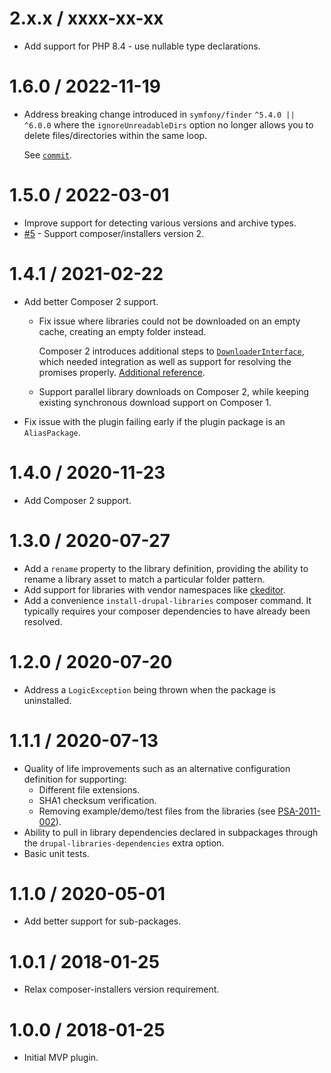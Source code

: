 2.x.x / xxxx-xx-xx
========================
* Add support for PHP 8.4 - use nullable type declarations.

1.6.0 / 2022-11-19
========================
* Address breaking change introduced in `symfony/finder` `^5.4.0 || ^6.0.0` where the `ignoreUnreadableDirs` option no
  longer allows you to delete files/directories within the same loop.

  See [`commit`](https://github.com/symfony/finder/commit/982b4a1044ec54a2ad55c8001bf66dbdb3e3c4c1).

1.5.0 / 2022-03-01
========================
* Improve support for detecting various versions and archive types.
* [#5](https://github.com/zodiacmedia/drupal-libraries-installer/pull/5) - Support composer/installers version 2.

1.4.1 / 2021-02-22
========================
* Add better Composer 2 support.

  * Fix issue where libraries could not be downloaded on an empty cache, creating an empty folder instead.

    Composer 2 introduces additional steps to [`DownloaderInterface`][composer-2-upgrade], which 
    needed integration as well as support for resolving the promises properly. [Additional reference][composer-2-download-support].
  * Support parallel library downloads on Composer 2, while keeping existing synchronous download support on Composer 1.
* Fix issue with the plugin failing early if the plugin package is an `AliasPackage`. 

1.4.0 / 2020-11-23
========================
* Add Composer 2 support.

1.3.0 / 2020-07-27
========================
* Add a `rename` property to the library definition, providing the ability to
    rename a library asset to match a particular folder pattern.
* Add support for libraries with vendor namespaces like [ckeditor][ckeditor-downloads].
* Add a convenience `install-drupal-libraries` composer command. It typically
    requires your composer dependencies to have already been resolved.

1.2.0 / 2020-07-20
========================
* Address a `LogicException` being thrown when the package is uninstalled.

1.1.1 / 2020-07-13
========================

* Quality of life improvements such as an alternative configuration
definition for supporting:
    * Different file extensions.
    * SHA1 checksum verification.
    * Removing example/demo/test files from the libraries (see [PSA-2011-002](https://www.drupal.org/node/1189632)).
* Ability to pull in library dependencies declared in subpackages through the
`drupal-libraries-dependencies` extra option.
* Basic unit tests.

1.1.0 / 2020-05-01
========================
* Add better support for sub-packages.

1.0.1 / 2018-01-25 
========================
* Relax composer-installers version requirement.

1.0.0 / 2018-01-25 
========================
* Initial MVP plugin.

[composer-2-upgrade]: https://getcomposer.org/upgrade/UPGRADE-2.0.md
[composer-2-download-support]: https://github.com/composer/composer/issues/9209
[ckeditor-downloads]: https://github.com/balbuf/drupal-libraries-installer/issues/6
